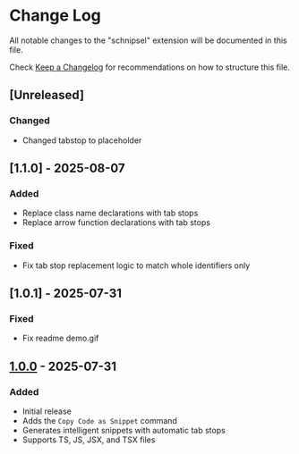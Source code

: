 # Change Log

All notable changes to the "schnipsel" extension will be documented in this file.

Check [Keep a Changelog](http://keepachangelog.com/) for recommendations on how to structure this file.

## [Unreleased]

### Changed

- Changed tabstop to placeholder

## [1.1.0] - 2025-08-07

### Added

- Replace class name declarations with tab stops
- Replace arrow function declarations with tab stops

### Fixed

- Fix tab stop replacement logic to match whole identifiers only

## [1.0.1] - 2025-07-31

### Fixed

- Fix readme demo.gif

## [1.0.0] - 2025-07-31

### Added

- Initial release
- Adds the `Copy Code as Snippet` command
- Generates intelligent snippets with automatic tab stops
- Supports TS, JS, JSX, and TSX files

[1.0.0]: https://github.com/bpetermann/vscode-schnipsel/releases/tag/v1.0.0
